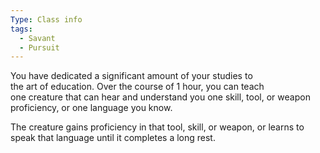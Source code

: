 ```yaml
---
Type: Class info
tags:
  - Savant
  - Pursuit
---
```

You have dedicated a significant amount of your studies to  
the art of education. Over the course of 1 hour, you can teach  
one creature that can hear and understand you one skill, tool, or weapon proficiency, or one language you know.

The creature gains proficiency in that tool, skill, or weapon, or learns to speak that language until it completes a long rest.